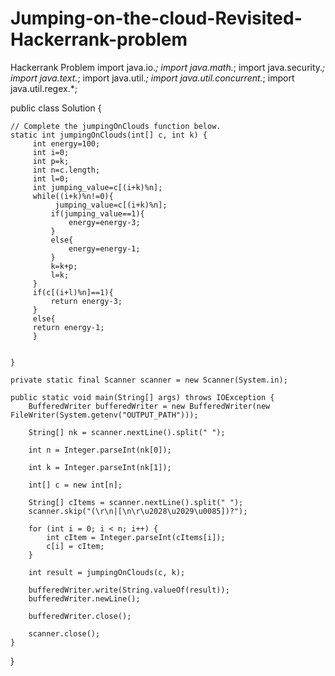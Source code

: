 # Jumping-on-the-cloud-Revisited-Hackerrank-problem
Hackerrank Problem
import java.io.*;
import java.math.*;
import java.security.*;
import java.text.*;
import java.util.*;
import java.util.concurrent.*;
import java.util.regex.*;

public class Solution {

    // Complete the jumpingOnClouds function below.
    static int jumpingOnClouds(int[] c, int k) {
         int energy=100;
         int i=0;
         int p=k;
         int n=c.length;
         int l=0;
         int jumping_value=c[(i+k)%n];
         while((i+k)%n!=0){
              jumping_value=c[(i+k)%n];
             if(jumping_value==1){
                 energy=energy-3;
             }
             else{
                 energy=energy-1;
             }
             k=k+p;
             l=k;
         }
         if(c[(i+l)%n]==1){
             return energy-3;
         }
         else{
         return energy-1;
         }


    }

    private static final Scanner scanner = new Scanner(System.in);

    public static void main(String[] args) throws IOException {
        BufferedWriter bufferedWriter = new BufferedWriter(new FileWriter(System.getenv("OUTPUT_PATH")));

        String[] nk = scanner.nextLine().split(" ");

        int n = Integer.parseInt(nk[0]);

        int k = Integer.parseInt(nk[1]);

        int[] c = new int[n];

        String[] cItems = scanner.nextLine().split(" ");
        scanner.skip("(\r\n|[\n\r\u2028\u2029\u0085])?");

        for (int i = 0; i < n; i++) {
            int cItem = Integer.parseInt(cItems[i]);
            c[i] = cItem;
        }

        int result = jumpingOnClouds(c, k);

        bufferedWriter.write(String.valueOf(result));
        bufferedWriter.newLine();

        bufferedWriter.close();

        scanner.close();
    }
}
